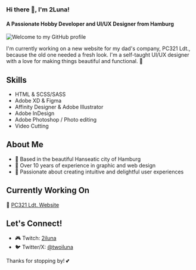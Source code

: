 ### Hi there 👋, I'm 2Luna!
#### A Passionate Hobby Developer and UI/UX Designer from Hamburg

![Welcome to my GitHub profile](https://github.com/2Luna/2luna/blob/main/banner.gif?raw=true)

I'm currently working on a new website for my dad's company, PC321 Ldt., because the old one needed a fresh look. I'm a self-taught UI/UX designer with a love for making things beautiful and functional. 🌸

## Skills
- HTML & SCSS/SASS
- Adobe XD & Figma
- Affinity Designer & Adobe Illustrator
- Adobe InDesign
- Adobe Photoshop / Photo editing
- Video Cutting

## About Me
- 🌟 Based in the beautiful Hanseatic city of Hamburg
- 🎨 Over 10 years of experience in graphic and web design
- 💖 Passionate about creating intuitive and delightful user experiences

## Currently Working On
🔭 [PC321 Ldt. Website](https://github.com/2Luna/pc321-website)

## Let's Connect!
- 🎮 Twitch: [2iluna](https://www.twitch.tv/2iluna)
- 🐦 Twitter/X: [@twoiluna](https://twitter.com/twoiluna)

Thanks for stopping by! 💕
